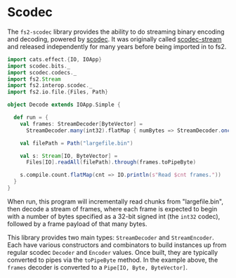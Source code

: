# Scodec

The `fs2-scodec` library provides the ability to do streaming binary encoding and decoding, powered by [scodec](https://github.com/scodec/scodec). It was originally called [scodec-stream](https://github.com/scodec/scodec-stream) and released independently for many years before being imported in to fs2.

```scala mdoc
import cats.effect.{IO, IOApp}
import scodec.bits._
import scodec.codecs._
import fs2.Stream
import fs2.interop.scodec._
import fs2.io.file.{Files, Path}

object Decode extends IOApp.Simple {

  def run = {
    val frames: StreamDecoder[ByteVector] =
      StreamDecoder.many(int32).flatMap { numBytes => StreamDecoder.once(bytes(numBytes)) }

    val filePath = Path("largefile.bin")

    val s: Stream[IO, ByteVector] =
      Files[IO].readAll(filePath).through(frames.toPipeByte)

    s.compile.count.flatMap(cnt => IO.println(s"Read $cnt frames."))
  }
}
```

When run, this program will incrementally read chunks from "largefile.bin", then decode a stream of frames, where each frame is expected to begin with a number of bytes specified as a 32-bit signed int (the `int32` codec), followed by a frame payload of that many bytes.

This library provides two main types: `StreamDecoder` and `StreamEncoder`. Each have various constructors and combinators to build instances up from regular scodec `Decoder` and `Encoder` values. Once built, they are typically converted to pipes via the `toPipeByte` method. In the example above, the `frames` decoder is converted to a `Pipe[IO, Byte, ByteVector]`.
